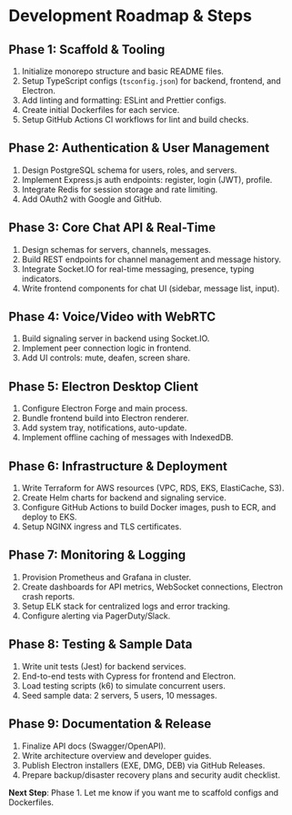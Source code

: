 # Development Roadmap & Steps

## Phase 1: Scaffold & Tooling
1. Initialize monorepo structure and basic README files.  
2. Setup TypeScript configs (`tsconfig.json`) for backend, frontend, and Electron.  
3. Add linting and formatting: ESLint and Prettier configs.  
4. Create initial Dockerfiles for each service.  
5. Setup GitHub Actions CI workflows for lint and build checks.

## Phase 2: Authentication & User Management
1. Design PostgreSQL schema for users, roles, and servers.  
2. Implement Express.js auth endpoints: register, login (JWT), profile.  
3. Integrate Redis for session storage and rate limiting.
4. Add OAuth2 with Google and GitHub.

## Phase 3: Core Chat API & Real-Time
1. Design schemas for servers, channels, messages.  
2. Build REST endpoints for channel management and message history.  
3. Integrate Socket.IO for real-time messaging, presence, typing indicators.
4. Write frontend components for chat UI (sidebar, message list, input).

## Phase 4: Voice/Video with WebRTC
1. Build signaling server in backend using Socket.IO.  
2. Implement peer connection logic in frontend.  
3. Add UI controls: mute, deafen, screen share.

## Phase 5: Electron Desktop Client
1. Configure Electron Forge and main process.  
2. Bundle frontend build into Electron renderer.  
3. Add system tray, notifications, auto-update.
4. Implement offline caching of messages with IndexedDB.

## Phase 6: Infrastructure & Deployment
1. Write Terraform for AWS resources (VPC, RDS, EKS, ElastiCache, S3).  
2. Create Helm charts for backend and signaling service.  
3. Configure GitHub Actions to build Docker images, push to ECR, and deploy to EKS.
4. Setup NGINX ingress and TLS certificates.

## Phase 7: Monitoring & Logging
1. Provision Prometheus and Grafana in cluster.  
2. Create dashboards for API metrics, WebSocket connections, Electron crash reports.  
3. Setup ELK stack for centralized logs and error tracking.
4. Configure alerting via PagerDuty/Slack.

## Phase 8: Testing & Sample Data
1. Write unit tests (Jest) for backend services.  
2. End-to-end tests with Cypress for frontend and Electron.  
3. Load testing scripts (k6) to simulate concurrent users.  
4. Seed sample data: 2 servers, 5 users, 10 messages.

## Phase 9: Documentation & Release
1. Finalize API docs (Swagger/OpenAPI).  
2. Write architecture overview and developer guides.  
3. Publish Electron installers (EXE, DMG, DEB) via GitHub Releases.  
4. Prepare backup/disaster recovery plans and security audit checklist.

**Next Step**: Phase 1. Let me know if you want me to scaffold configs and Dockerfiles.
